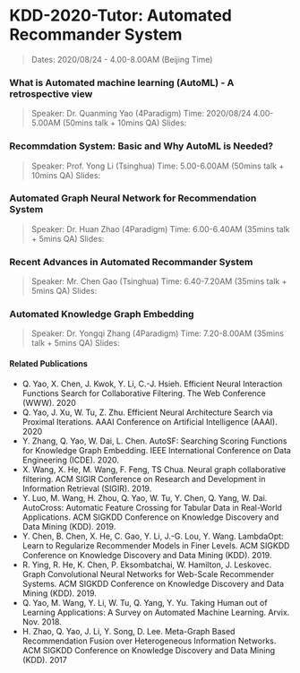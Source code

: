 # KDD-2020-Tutor: Automated Recommander System

> Dates: 2020/08/24 - 4.00-8.00AM (Beijing Time)

### What is Automated machine learning (AutoML) - A retrospective view
> Speaker: Dr. Quanming Yao (4Paradigm)
> Time: 2020/08/24 4.00-5.00AM (50mins talk + 10mins QA)
> Slides: 

### Recommdation System: Basic and Why AutoML is Needed?
> Speaker: Prof. Yong Li (Tsinghua)
> Time:  5.00-6.00AM (50mins talk + 10mins QA)
> Slides: 

### Automated Graph Neural Network for Recommendation System
> Speaker: Dr. Huan Zhao (4Paradigm)
> Time: 6.00-6.40AM (35mins talk + 5mins QA)
> Slides: 

### Recent Advances in Automated Recommander System
> Speaker: Mr. Chen Gao (Tsinghua)
> Time: 6.40-7.20AM (35mins talk + 5mins QA)
> Slides: 

### Automated Knowledge Graph Embedding
> Speaker: Dr. Yongqi Zhang (4Paradigm)
> Time: 7.20-8.00AM (35mins talk + 5mins QA)
> Slides: 

#### Related Publications
- Q. Yao, X. Chen, J. Kwok, Y. Li, C.-J. Hsieh. Efficient Neural Interaction Functions Search for Collaborative Filtering. The Web Conference (WWW). 2020
- Q. Yao, J. Xu, W. Tu, Z. Zhu. Efficient Neural Architecture Search via Proximal Iterations. AAAI Conference on Artificial Intelligence (AAAI). 2020
- Y. Zhang, Q. Yao, W. Dai, L. Chen. AutoSF: Searching Scoring Functions for Knowledge Graph Embedding. IEEE International Conference on Data Engineering (ICDE). 2020.
- X. Wang, X. He, M. Wang, F. Feng, TS Chua. Neural graph collaborative filtering. ACM SIGIR Conference on Research and Development in Information Retrieval (SIGIR). 2019.
- Y. Luo, M. Wang, H. Zhou, Q. Yao, W. Tu, Y. Chen, Q. Yang, W. Dai. AutoCross: Automatic Feature Crossing for Tabular Data in Real-World Applications. ACM SIGKDD Conference on Knowledge Discovery and Data Mining (KDD). 2019.
- Y. Chen, B. Chen, X. He, C. Gao, Y. Li, J.-G. Lou, Y. Wang. LambdaOpt: Learn to Regularize Recommender Models in Finer Levels. ACM SIGKDD Conference on Knowledge Discovery and Data Mining (KDD). 2019.
- R. Ying, R. He, K. Chen, P. Eksombatchai, W. Hamilton, J. Leskovec. Graph Convolutional Neural Networks for Web-Scale Recommender Systems. ACM SIGKDD Conference on Knowledge Discovery and Data Mining (KDD). 2019.
- Q. Yao, M. Wang, Y. Li, W. Tu, Q. Yang, Y. Yu. Taking Human out of Learning Applications: A Survey on Automated Machine Learning. Arvix. Nov. 2018.
- H. Zhao, Q. Yao, J. Li, Y. Song, D. Lee. Meta-Graph Based Recommendation Fusion over Heterogeneous Information Networks. ACM SIGKDD Conference on Knowledge Discovery and Data Mining (KDD). 2017
